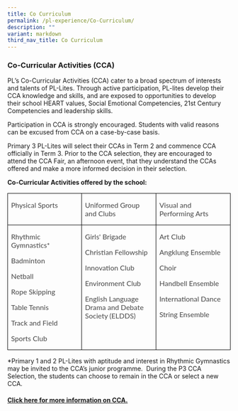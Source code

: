 ```yaml
---
title: Co Curriculum
permalink: /pl-experience/Co-Curriculum/
description: ""
variant: markdown
third_nav_title: Co Curriculum
---
```

### **Co-Curricular Activities (CCA)**

PL’s Co-Curricular Activities (CCA) cater to a broad spectrum of interests and talents of PL-Lites. Through active participation, PL-lites develop their CCA knowledge and skills, and are exposed to opportunities to develop their school HEART values, Social Emotional Competencies, 21st&nbsp;Century Competencies and leadership skills.

Participation in CCA is strongly encouraged. Students with valid reasons can be excused from CCA on a case-by-case basis.

Primary 3 PL-Lites will select their CCAs in Term 2 and commence CCA officially in Term 3. Prior to the CCA selection, they are encouraged to attend the CCA Fair, an afternoon event, that they understand the CCAs offered and make a more informed decision in their selection.

**Co-Curricular Activities offered by the school:**

<table style="border-collapse:collapse;border:none;mso-border-alt:solid windowtext .5pt;
 mso-yfti-tbllook:1184;mso-padding-alt:0in 5.4pt 0in 5.4pt" cellpadding="0" cellspacing="0" border="1" class="MsoTableGrid"><tbody><tr style="mso-yfti-irow:0;mso-yfti-firstrow:yes;height:27.85pt"><td style="width:149.85pt;border:solid windowtext 1.0pt;
  mso-border-alt:solid windowtext .5pt;padding:0in 5.4pt 0in 5.4pt;height:27.85pt" valign="top" width="200"><p class="MsoNormal"><span style="font-family:&quot;Lato&quot;,sans-serif;
  mso-fareast-font-family:&quot;Times New Roman&quot;;mso-bidi-font-family:&quot;Times New Roman&quot;;
  color:#484848;mso-font-kerning:0pt;mso-ligatures:none;mso-fareast-language:
  EN-GB" lang="EN-SG">Physical Sports</span></p></td><td style="width:149.85pt;border:solid windowtext 1.0pt;
  border-left:none;mso-border-left-alt:solid windowtext .5pt;mso-border-alt:
  solid windowtext .5pt;padding:0in 5.4pt 0in 5.4pt;height:27.85pt" valign="top" width="200"><p class="MsoNormal"><span style="font-family:&quot;Lato&quot;,sans-serif;
  mso-fareast-font-family:&quot;Times New Roman&quot;;mso-bidi-font-family:&quot;Times New Roman&quot;;
  color:#484848;mso-font-kerning:0pt;mso-ligatures:none;mso-fareast-language:
  EN-GB" lang="EN-SG">Uniformed Group and Clubs</span></p></td><td style="width:149.85pt;border:solid windowtext 1.0pt;
  border-left:none;mso-border-left-alt:solid windowtext .5pt;mso-border-alt:
  solid windowtext .5pt;padding:0in 5.4pt 0in 5.4pt;height:27.85pt" valign="top" width="200"><p class="MsoNormal"><span style="font-family:&quot;Lato&quot;,sans-serif;
  mso-fareast-font-family:&quot;Times New Roman&quot;;mso-bidi-font-family:&quot;Times New Roman&quot;;
  color:#484848;mso-font-kerning:0pt;mso-ligatures:none;mso-fareast-language:
  EN-GB" lang="EN-SG">Visual and Performing Arts</span></p></td></tr><tr style="mso-yfti-irow:1;mso-yfti-lastrow:yes;height:96.8pt"><td style="width:149.85pt;border:solid windowtext 1.0pt;
  border-top:none;mso-border-top-alt:solid windowtext .5pt;mso-border-alt:solid windowtext .5pt;
  padding:0in 5.4pt 0in 5.4pt;height:96.8pt" valign="top" width="200"><p class="MsoNormal"><span style="font-family:&quot;Lato&quot;,sans-serif;
  mso-fareast-font-family:&quot;Times New Roman&quot;;mso-bidi-font-family:&quot;Times New Roman&quot;;
  color:#484848;mso-font-kerning:0pt;mso-ligatures:none;mso-fareast-language:
  EN-GB" lang="EN-SG">Rhythmic Gymnastics*</span></p><p class="MsoNormal"><span style="font-family:&quot;Lato&quot;,sans-serif;
  mso-fareast-font-family:&quot;Times New Roman&quot;;mso-bidi-font-family:&quot;Times New Roman&quot;;
  color:#484848;mso-font-kerning:0pt;mso-ligatures:none;mso-fareast-language:
  EN-GB" lang="EN-SG">Badminton</span></p><p class="MsoNormal"><span style="font-family:&quot;Lato&quot;,sans-serif;
  mso-fareast-font-family:&quot;Times New Roman&quot;;mso-bidi-font-family:&quot;Times New Roman&quot;;
  color:#484848;mso-font-kerning:0pt;mso-ligatures:none;mso-fareast-language:
  EN-GB" lang="EN-SG">Netball</span></p><p class="MsoNormal"><span style="font-family:&quot;Lato&quot;,sans-serif;
  mso-fareast-font-family:&quot;Times New Roman&quot;;mso-bidi-font-family:&quot;Times New Roman&quot;;
  color:#484848;mso-font-kerning:0pt;mso-ligatures:none;mso-fareast-language:
  EN-GB" lang="EN-SG">Rope Skipping</span></p><p class="MsoNormal"><span style="font-family:&quot;Lato&quot;,sans-serif;
  mso-fareast-font-family:&quot;Times New Roman&quot;;mso-bidi-font-family:&quot;Times New Roman&quot;;
  color:#484848;mso-font-kerning:0pt;mso-ligatures:none;mso-fareast-language:
  EN-GB" lang="EN-SG">Table Tennis</span></p><p class="MsoNormal"><span style="font-family:&quot;Lato&quot;,sans-serif;
  mso-fareast-font-family:&quot;Times New Roman&quot;;mso-bidi-font-family:&quot;Times New Roman&quot;;
  color:#484848;mso-font-kerning:0pt;mso-ligatures:none;mso-fareast-language:
  EN-GB" lang="EN-SG">Track and Field</span></p><p class="MsoNormal"><span style="font-family:&quot;Lato&quot;,sans-serif;
  mso-fareast-font-family:&quot;Times New Roman&quot;;mso-bidi-font-family:&quot;Times New Roman&quot;;
  color:#484848;mso-font-kerning:0pt;mso-ligatures:none;mso-fareast-language:
  EN-GB" lang="EN-SG">Sports Club</span></p></td><td style="width:149.85pt;border-top:none;border-left:
  none;border-bottom:solid windowtext 1.0pt;border-right:solid windowtext 1.0pt;
  mso-border-top-alt:solid windowtext .5pt;mso-border-left-alt:solid windowtext .5pt;
  mso-border-alt:solid windowtext .5pt;padding:0in 5.4pt 0in 5.4pt;height:96.8pt" valign="top" width="200"><p class="MsoNormal"><span style="font-family:&quot;Lato&quot;,sans-serif;
  mso-fareast-font-family:&quot;Times New Roman&quot;;mso-bidi-font-family:&quot;Times New Roman&quot;;
  color:#484848;mso-font-kerning:0pt;mso-ligatures:none;mso-fareast-language:
	EN-GB" lang="EN-SG">Girls' Brigade</span></p><p class="MsoNormal"><span style="font-family:&quot;Lato&quot;,sans-serif;
  mso-fareast-font-family:&quot;Times New Roman&quot;;mso-bidi-font-family:&quot;Times New Roman&quot;;
  color:#484848;mso-font-kerning:0pt;mso-ligatures:none;mso-fareast-language:
  EN-GB" lang="EN-SG">Christian Fellowship</span></p><p class="MsoNormal"><span style="font-family:&quot;Lato&quot;,sans-serif;
  mso-fareast-font-family:&quot;Times New Roman&quot;;mso-bidi-font-family:&quot;Times New Roman&quot;;
  color:#484848;mso-font-kerning:0pt;mso-ligatures:none;mso-fareast-language:
  EN-GB" lang="EN-SG">Innovation Club</span></p><p class="MsoNormal"><span style="font-family:&quot;Lato&quot;,sans-serif;
  mso-fareast-font-family:&quot;Times New Roman&quot;;mso-bidi-font-family:&quot;Times New Roman&quot;;
  color:#484848;mso-font-kerning:0pt;mso-ligatures:none;mso-fareast-language:
  EN-GB" lang="EN-SG">Environment Club</span></p><p class="MsoNormal"><span style="font-family:&quot;Lato&quot;,sans-serif;
  mso-fareast-font-family:&quot;Times New Roman&quot;;mso-bidi-font-family:&quot;Times New Roman&quot;;
  color:#484848;mso-font-kerning:0pt;mso-ligatures:none;mso-fareast-language:
  EN-GB" lang="EN-SG">English Language Drama and Debate Society (ELDDS)</span></p></td><td style="width:149.85pt;border-top:none;border-left:
  none;border-bottom:solid windowtext 1.0pt;border-right:solid windowtext 1.0pt;
  mso-border-top-alt:solid windowtext .5pt;mso-border-left-alt:solid windowtext .5pt;
  mso-border-alt:solid windowtext .5pt;padding:0in 5.4pt 0in 5.4pt;height:96.8pt" valign="top" width="200"><p class="MsoNormal"><span style="font-family:&quot;Lato&quot;,sans-serif;
  mso-fareast-font-family:&quot;Times New Roman&quot;;mso-bidi-font-family:&quot;Times New Roman&quot;;
  color:#484848;mso-font-kerning:0pt;mso-ligatures:none;mso-fareast-language:
  EN-GB" lang="EN-SG">Art Club</span></p><p class="MsoNormal"><span style="font-family:&quot;Lato&quot;,sans-serif;
  mso-fareast-font-family:&quot;Times New Roman&quot;;mso-bidi-font-family:&quot;Times New Roman&quot;;
  color:#484848;mso-font-kerning:0pt;mso-ligatures:none;mso-fareast-language:
  EN-GB" lang="EN-SG">Angklung Ensemble</span></p><p class="MsoNormal"><span style="font-family:&quot;Lato&quot;,sans-serif;
  mso-fareast-font-family:&quot;Times New Roman&quot;;mso-bidi-font-family:&quot;Times New Roman&quot;;
  color:#484848;mso-font-kerning:0pt;mso-ligatures:none;mso-fareast-language:
  EN-GB" lang="EN-SG">Choir</span></p><p class="MsoNormal"><span style="font-family:&quot;Lato&quot;,sans-serif;
  mso-fareast-font-family:&quot;Times New Roman&quot;;mso-bidi-font-family:&quot;Times New Roman&quot;;
  color:#484848;mso-font-kerning:0pt;mso-ligatures:none;mso-fareast-language:
  EN-GB" lang="EN-SG">Handbell Ensemble</span></p><p class="MsoNormal"><span style="font-family:&quot;Lato&quot;,sans-serif;
  mso-fareast-font-family:&quot;Times New Roman&quot;;mso-bidi-font-family:&quot;Times New Roman&quot;;
  color:#484848;mso-font-kerning:0pt;mso-ligatures:none;mso-fareast-language:
  EN-GB" lang="EN-SG">International Dance</span></p><p class="MsoNormal"><span style="font-family:&quot;Lato&quot;,sans-serif;
  mso-fareast-font-family:&quot;Times New Roman&quot;;mso-bidi-font-family:&quot;Times New Roman&quot;;
  color:#484848;mso-font-kerning:0pt;mso-ligatures:none;mso-fareast-language:
  EN-GB" lang="EN-SG">String Ensemble</span></p></td></tr></tbody></table>

\*Primary 1 and 2 PL-Lites with aptitude and interest in Rhythmic Gymnastics may be invited to the CCA’s junior programme.&nbsp; During the P3 CCA Selection, the students can choose to remain in the CCA or select a new CCA.

#### [Click here for more information on CCA.](https://sites.google.com/moe.edu.sg/plmgpscca/home?authuser=0)